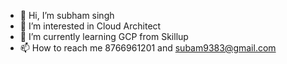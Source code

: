 - 👋 Hi, I’m subham singh
- 👀 I’m interested in Cloud Architect
- 🌱 I’m currently learning GCP from Skillup
- 📫 How to reach me 8766961201 and subam9383@gmail.com

<!---
subham6132/subham6132 is a ✨ special ✨ repository because its `README.md` (this file) appears on your GitHub profile.
You can click the Preview link to take a look at your changes.
--->
